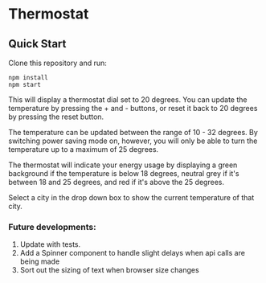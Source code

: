 # Thermostat

## Quick Start

Clone this repository and run:

```
npm install
npm start
```

This will display a thermostat dial set to 20 degrees. You can update the temperature by pressing the + and - buttons, or reset it back to 20 degrees by pressing the reset button.

The temperature can be updated between the range of 10 - 32 degrees. By switching power saving mode on, however, you will only be able to turn the temperature up to a maximum of 25 degrees.

The thermostat will indicate your energy usage by displaying a green background if the temperature is below 18 degrees, neutral grey if it's between 18 and 25 degrees, and red if it's above the 25 degrees.

Select a city in the drop down box to show the current temperature of that city.

### Future developments:
1. Update with tests.
2. Add a Spinner component to handle slight delays when api calls are being made
3. Sort out the sizing of text when browser size changes
